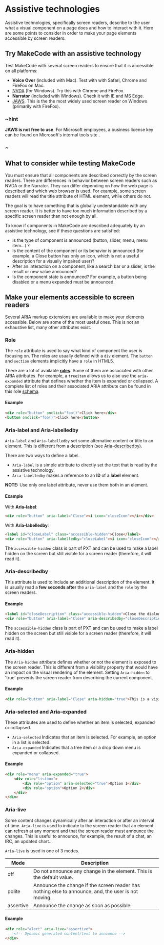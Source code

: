 # Assistive technologies

Assistive technologies, specifically screen readers, describe to the user what a visual component on a page does and how to interact with it. Here are some points to consider in order to make your page elements accessible by screen readers.

## Try MakeCode with an assistive technology

Test MakeCode with several screen readers to ensure that it is accessible on all platforms:

* **Voice Over** (included with Mac). Test with with Safari, Chrome and FireFox on Mac.
* [NVDA](https://www.nvaccess.org/) (for Windows). Try this with Chrome and FireFox.
* **Narrator** (included with Windows). Check it with IE and MS Edge.
* [JAWS](http://www.freedomscientific.com/Products/Blindness/JAWS). This is the the most widely used screen reader on Windows (primarily with FireFox).

### ~hint

**JAWS is not free to use**. For Microsoft employees, a business license key can be found on Microsoft's internal tools site .
### ~

## What to consider while testing MakeCode

You must ensure that all components are described correctly by the screen readers. There are  differences in behavior between screen readers such as NVDA or the Narrator. They can differ depending on how the web page is described and which web browser is used. For example, some screen readers will read the title attribute of HTML element, while others do not.

The goal is to have something that is globally understandable with any screen reader. It is better to have too much information described by a specific screen reader than not enough by all.

To know if components in MakeCode are described adequately by an assistive technology, see if these questions are satisfied:
* Is the type of component is announced (button, slider, menu, menu item...) ?
* Is the content of the component or its behavior is announced (for example, a Close button has only an icon, which is not a useful description for a visually impaired user)?
* After an interaction on a component, like a search bar or a slider, is the result or new value announced?
* Is the component state is announced? For example, a button being disabled or a menu expanded must be announced.

## Make your elements accessible to screen readers

Several [ARIA](http://www.w3.org/TR/wai-aria-1.1/) markup extensions are available to make your elements accessible. Below are some of the most useful ones. This is not an exhaustive list, many other attributes exist.

### Role

The ``role`` attribute is used to say what kind of component the user is focusing on. The roles are usually defined with a ``div`` element. The ``button`` and ``section`` elements implicitly have a ``role`` in HTML5.

There are a lot of available **[roles](http://www.w3.org/TR/wai-aria/roles)**. Some of them are associated with other ARIA attributes. For example, a ``treeitem`` allows us to also use the ``aria-expanded`` attribute that defines whether the item is expanded or collapsed. A complete list of roles and their associated ARIA attribute can be found in this role [schema](http://www.w3.org/TR/wai-aria/rdf_model.png).

#### Example

```html
<div role="button" onclick="foo()">Click here</div>
<button onclick="foo()">Click here</button>
```

### Aria-label and Aria-labelledby

``Aria-label`` and ``Aria-labelledby`` set some alternative content or title to an element. This is different from a description (see [Aria-describedby](#aria-describedby)).

There are two ways to define a label.

* ``Aria-label`` is a simple attribute to directly set the text that is read by the assistive technology.
* ``Aria-labelledby`` makes a reference to an **ID** of a **label** element.

**NOTE:** Use only one label attribute, never use them both in an element.

#### Example

With **Aria-label**:

```html
<div role="button" aria-label="Close"><i icon="closeIcon"></i></div>
```

With **Aria-labelledby**:

```html
<label id="closeLabel" class="accessible-hidden">Close</label>
<div role="button" aria-labelledby="closeLabel"><i icon="closeIcon"></i></div>
```

The ``accessible-hidden`` class is part of PXT and can be used to make a label hidden on the screen but still visible for a screen reader (therefore, it will read it).

### Aria-describedby

This attribute is used to include an additional description of the element. It is usually read a **few seconds after** the ``aria-label`` and the ``role`` by the screen readers.

#### Example

```html
<label id="closeDescription" class="accessible-hidden">Close the dialog and returns to the menu</label>
<div role="button" aria-label="Close" aria-describedby="closeDescription"><i icon="closeIcon"></i></div>
```

The ``accessible-hidden`` class is part of PXT and can be used to make a label hidden on the screen but still visible for a screen reader (therefore, it will read it).

### Aria-hidden

The ``Aria-hidden`` attribute defines whether or not the element is exposed to the screen reader. This is different from a visibility property that would have an impact on the visual rendering of the element. Setting ``Aria-hidden`` to 'true' prevents the screen reader from describing the current component.

#### Example

```html
<div role="button" aria-label="Close" aria-hidden="true">This is a visible button that will not be announced by the screen reader as long as aria-hidden is true</div>
```

### Aria-selected and Aria-expanded

These attributes are used to define whether an item is selected, expanded or collapsed.

* ``Aria-selected`` Indicates that an item is selected. For example, an option in a list is selected.
* ``Aria-expanded`` Indicates that a tree item or a drop down menu is expanded or collapsed.

#### Example

```html
<div role="menu" aria-expanded="true">
    <div role="listbox">
        <div role="option" aria-selected="true">Option 1</div>
        <div role="option">Option 2</div>
    </div>
</div>
```

### Aria-live

Some content changes dynamically after an interaction or after an interval of time. ``Aria-live`` is used to indicate to the screen reader that an element can refresh at any moment and that the screen reader must announce the changes. This is useful to announce, for example, the result of a chat, an IRC, an updated chart...

``Aria-live`` is used in one of 3 modes.

| Mode      | Description                                                                                            |
|-----------|--------------------------------------------------------------------------------------------------------|
| off       | Do not announce any change in the element. This is the default value.                                  |
| polite    | Announce the change if the screen reader has nothing else to announce, and, the user is not moving. |
| assertive | Announce the change as soon as possible.                                                               |

#### Example

```html
<div role="alert" aria-live="assertive">
    <!-- Dynamic generated content/text to announce -->
</div>
```